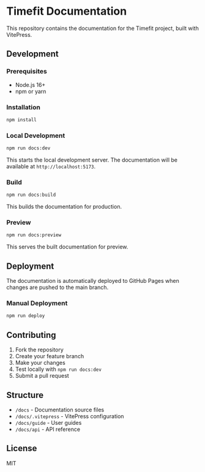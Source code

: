 # Timefit Documentation

This repository contains the documentation for the Timefit project, built with VitePress.

## Development

### Prerequisites

- Node.js 16+
- npm or yarn

### Installation

```bash
npm install
```

### Local Development

```bash
npm run docs:dev
```

This starts the local development server. The documentation will be available at `http://localhost:5173`.

### Build

```bash
npm run docs:build
```

This builds the documentation for production.

### Preview

```bash
npm run docs:preview
```

This serves the built documentation for preview.

## Deployment

The documentation is automatically deployed to GitHub Pages when changes are pushed to the main branch.

### Manual Deployment

```bash
npm run deploy
```

## Contributing

1. Fork the repository
2. Create your feature branch
3. Make your changes
4. Test locally with `npm run docs:dev`
5. Submit a pull request

## Structure

- `/docs` - Documentation source files
- `/docs/.vitepress` - VitePress configuration
- `/docs/guide` - User guides
- `/docs/api` - API reference

## License

MIT 